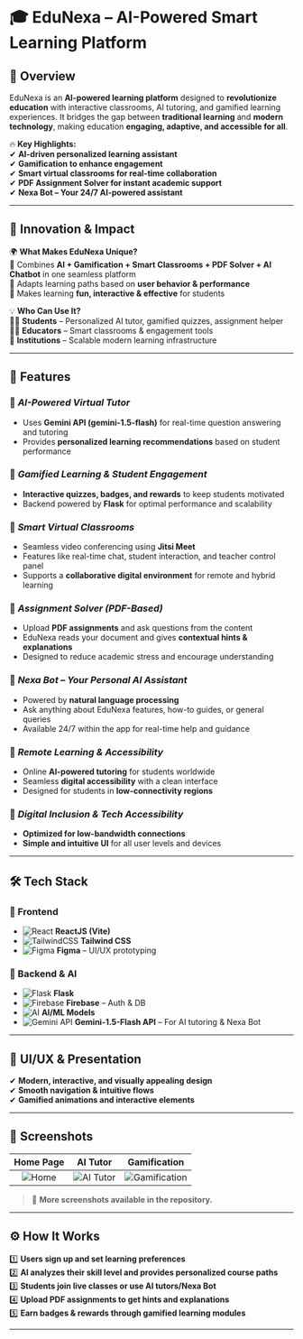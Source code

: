 # 🎓 EduNexa – AI-Powered Smart Learning Platform  

## 📖 Overview  
EduNexa is an **AI-powered learning platform** designed to **revolutionize education** with interactive classrooms, AI tutoring, and gamified learning experiences. It bridges the gap between **traditional learning** and **modern technology**, making education **engaging, adaptive, and accessible for all**.  

🔥 **Key Highlights:**  
✔ **AI-driven personalized learning assistant**  
✔ **Gamification to enhance engagement**  
✔ **Smart virtual classrooms for real-time collaboration**  
✔ **PDF Assignment Solver for instant academic support**  
✔ **Nexa Bot – Your 24/7 AI-powered assistant**  

---

## 🎯 Innovation & Impact  
🌍 **What Makes EduNexa Unique?**  
🔹 Combines **AI + Gamification + Smart Classrooms + PDF Solver + AI Chatbot** in one seamless platform  
🔹 Adapts learning paths based on **user behavior & performance**  
🔹 Makes learning **fun, interactive & effective** for students  

💡 **Who Can Use It?**  
👨‍🎓 **Students** – Personalized AI tutor, gamified quizzes, assignment helper  
👩‍🏫 **Educators** – Smart classrooms & engagement tools  
🏫 **Institutions** – Scalable modern learning infrastructure  

---

## 🚀 Features  

### 🔹 *AI-Powered Virtual Tutor*  
- Uses **Gemini API (gemini-1.5-flash)** for real-time question answering and tutoring  
- Provides **personalized learning recommendations** based on student performance  

### 🔹 *Gamified Learning & Student Engagement*  
- **Interactive quizzes, badges, and rewards** to keep students motivated  
- Backend powered by **Flask** for optimal performance and scalability  

### 🔹 *Smart Virtual Classrooms*  
- Seamless video conferencing using **Jitsi Meet**
- Features like real-time chat, student interaction, and teacher control panel  
- Supports a **collaborative digital environment** for remote and hybrid learning  

### 🔹 *Assignment Solver (PDF-Based)*  
- Upload **PDF assignments** and ask questions from the content  
- EduNexa reads your document and gives **contextual hints & explanations**  
- Designed to reduce academic stress and encourage understanding  

### 🔹 *Nexa Bot – Your Personal AI Assistant*  
- Powered by **natural language processing**  
- Ask anything about EduNexa features, how-to guides, or general queries  
- Available 24/7 within the app for real-time help and guidance  

### 🔹 *Remote Learning & Accessibility*
- Online **AI-powered tutoring** for students worldwide  
- Seamless **digital accessibility** with a clean interface  
- Designed for students in **low-connectivity regions**  

### 🔹 *Digital Inclusion & Tech Accessibility*  
- **Optimized for low-bandwidth connections**  
- **Simple and intuitive UI** for all user levels and devices  

---

## 🛠️ Tech Stack  

### 🎨 Frontend  
- ![React](https://img.shields.io/badge/ReactJS-61DAFB?style=for-the-badge&logo=react&logoColor=white) **ReactJS (Vite)**  
- ![TailwindCSS](https://img.shields.io/badge/TailwindCSS-38B2AC?style=for-the-badge&logo=tailwind-css&logoColor=white) **Tailwind CSS**  
- ![Figma](https://img.shields.io/badge/Figma-F24E1E?style=for-the-badge&logo=figma&logoColor=white) **Figma** – UI/UX prototyping  

### 🧠 Backend & AI  
- ![Flask](https://img.shields.io/badge/Flask-000000?style=for-the-badge&logo=flask&logoColor=white) **Flask**  
- ![Firebase](https://img.shields.io/badge/Firebase-FFCA28?style=for-the-badge&logo=firebase&logoColor=black) **Firebase** – Auth & DB  
- ![AI](https://img.shields.io/badge/AI%20Models-764ABC?style=for-the-badge&logo=ai&logoColor=white) **AI/ML Models**  
- ![Gemini API](https://img.shields.io/badge/Gemini%20API-blueviolet?style=for-the-badge&logo=google) **Gemini-1.5-Flash API** – For AI tutoring & Nexa Bot  

---

## 🎨 UI/UX & Presentation  
✔ **Modern, interactive, and visually appealing design**  
✔ **Smooth navigation & intuitive flows**  
✔ **Gamified animations and interactive elements**  

---

## 📸 Screenshots  

| **Home Page** | **AI Tutor** | **Gamification** |
|:------------:|:------------:|:------------:|
| ![Home](https://github.com/user-attachments/assets/0d041941-ffde-43d5-8a83-4d36f5a6bc84) | ![AI Tutor](https://github.com/user-attachments/assets/7ead4397-a176-427d-884b-f0089a40eec1) | ![Gamification](https://github.com/user-attachments/assets/e3234742-3a0c-4e26-91e8-28a2581e31ae) |

> 📌 **More screenshots available in the repository.**  

---

## ⚙️ How It Works  
1️⃣ **Users sign up and set learning preferences**  
2️⃣ **AI analyzes their skill level and provides personalized course paths**  
3️⃣ **Students join live classes or use AI tutors/Nexa Bot**  
4️⃣ **Upload PDF assignments to get hints and explanations**  
5️⃣ **Earn badges & rewards through gamified learning modules**  

---
